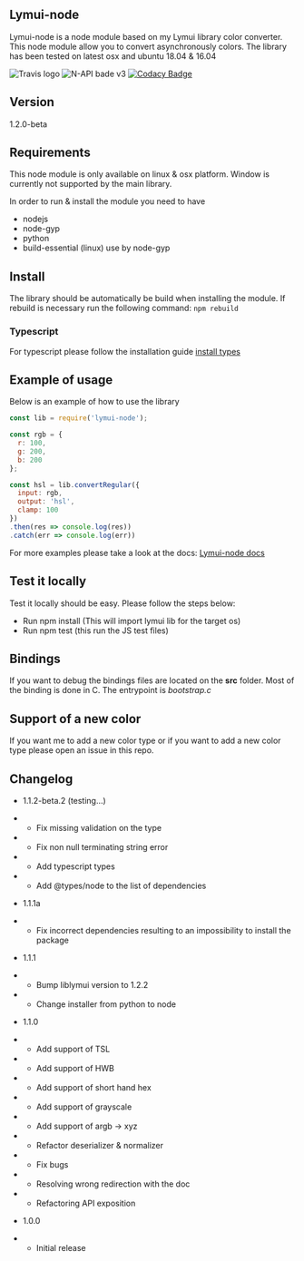 ## Lymui-node

Lymui-node is a node module based on my Lymui library color converter. This node module allow you to convert asynchronously colors. The library has been tested on latest osx and ubuntu 18.04 & 16.04

![Travis logo](https://travis-ci.org/MarcInthaamnouay/lymui-node.svg?branch=master)
![N-API bade v3](https://img.shields.io/badge/N--API-v3-green.svg)
[![Codacy Badge](https://api.codacy.com/project/badge/Grade/45d85b05a49647d68cf5ea9a53e1ced4)](https://www.codacy.com/app/mintha/lymui-node?utm_source=github.com&amp;utm_medium=referral&amp;utm_content=MarcInthaamnouay/lymui-node&amp;utm_campaign=Badge_Grade)

## Version

1.2.0-beta

## Requirements

This node module is only available on linux & osx platform.
Window is currently not supported by the main library.

In order to run & install the module you need to have

- nodejs
- node-gyp
- python
- build-essential (linux) use by node-gyp

## Install

The library should be automatically be build when installing the module.
If rebuild is necessary run the following command: `npm rebuild`

### Typescript

For typescript please follow the installation guide [install types](https://marcinthaamnouay.github.io/lymui-node/docs/typescript)

## Example of usage

Below is an example of how to use the library

```js
const lib = require('lymui-node');

const rgb = {
  r: 100,
  g: 200,
  b: 200
};

const hsl = lib.convertRegular({
  input: rgb,
  output: 'hsl',
  clamp: 100
})
.then(res => console.log(res))
.catch(err => console.log(err))
```

For more examples please take a look at the docs: [Lymui-node docs](https://marcinthaamnouay.github.io/lymui-node/docs/)

## Test it locally

Test it locally should be easy. Please follow the steps below:

- Run npm install (This will import lymui lib for the target os)
- Run npm test (this run the JS test files)

## Bindings

If you want to debug the bindings files are located on the **src** folder.
Most of the binding is done in C. The entrypoint is *bootstrap.c*

## Support of a new color

If you want me to add a new color type or if you want to add a new color type please open an issue in this repo.

## Changelog

* 1.1.2-beta.2 (testing...)
* * Fix missing validation on the type
* * Fix non null terminating string error
* * Add typescript types
* * Add @types/node to the list of dependencies

* 1.1.1a
* * Fix incorrect dependencies resulting to an impossibility to install the package

* 1.1.1
* * Bump liblymui version to 1.2.2
* * Change installer from python to node

* 1.1.0
* * Add support of TSL
* * Add support of HWB
* * Add support of short hand hex
* * Add support of grayscale
* * Add support of argb -> xyz
* * Refactor deserializer & normalizer
* * Fix bugs
* * Resolving wrong redirection with the doc
* * Refactoring API exposition
* 1.0.0
* * Initial release